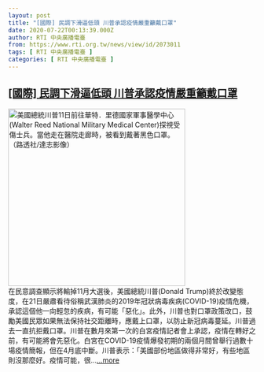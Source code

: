 ```yaml
---
layout: post
title: "[國際] 民調下滑逼低頭 川普承認疫情嚴重籲戴口罩"
date: 2020-07-22T00:13:39.000Z
author: RTI 中央廣播電臺
from: https://www.rti.org.tw/news/view/id/2073011
tags: [ RTI 中央廣播電臺 ]
categories: [ RTI 中央廣播電臺 ]
---
```

<!--1595376819000-->
[[國際] 民調下滑逼低頭 川普承認疫情嚴重籲戴口罩](https://www.rti.org.tw/news/view/id/2073011)
------

<div>
<img src="https://static.rti.org.tw/assets/thumbnails/2020/07/12/7e99d03fa8a6b4c4258e0ab3876415a2.JPG" width="360" alt="美國總統川普11日前往華特．里德國家軍事醫學中心(Walter Reed National Military Medical Center)探視受傷士兵。當他走在醫院走廊時，被看到戴著黑色口罩。（路透社/達志影像）" title="美國總統川普11日前往華特．里德國家軍事醫學中心(Walter Reed National Military Medical Center)探視受傷士兵。當他走在醫院走廊時，被看到戴著黑色口罩。（路透社/達志影像）"><br>在民意調查顯示將輸掉11月大選後，美國總統川普(Donald Trump)終於改變態度，在21日嚴肅看待俗稱武漢肺炎的2019年冠狀病毒疾病(COVID-19)疫情危機，承認這個他一向輕忽的疾病，有可能「惡化」。此外，川普也對口罩政策改口，鼓勵美國民眾如果無法保持社交距離時，應戴上口罩，以防止新冠病毒蔓延。川普過去一直抗拒戴口罩。川普在數月來第一次的白宮疫情記者會上承認，疫情在轉好之前，有可能將會先惡化。白宮在COVID-19疫情爆發初期的兩個月間曾舉行過數十場疫情簡報，但在4月底中斷。川普表示：「美國部份地區做得非常好，有些地區則沒那麼好。疫情可能，很...<a target="_blank" href="https://www.rti.org.tw/news/view/id/2073011">...more</a>
</div>
